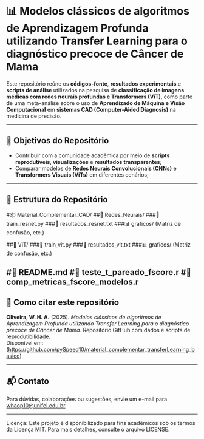 # 📊 Modelos clássicos de algoritmos de Aprendizagem Profunda utilizando Transfer Learning para o diagnóstico precoce de Câncer de Mama

Este repositório reúne os **códigos-fonte**, **resultados experimentais** e **scripts de análise** utilizados na pesquisa de **classificação de imagens médicas com redes neurais profundas e Transformers (ViT)**, como parte de uma meta-análise sobre o uso de **Aprendizado de Máquina e Visão Computacional** em **sistemas CAD (Computer-Aided Diagnosis)** na medicina de precisão.

---

## 📌 Objetivos do Repositório

- Contribuir com a comunidade acadêmica por meio de **scripts reprodutíveis**, **visualizações** e **resultados transparentes**;
- Comparar modelos de **Redes Neurais Convolucionais (CNNs)** e **Transformers Visuais (ViTs)** em diferentes cenários;

---

## 📂 Estrutura do Repositório

#📦 Material_Complementar_CAD/
##📁 Redes_Neurais/
###📜 train_resnet.py
###📜 resultados_resnet.txt
###📊 graficos/ (Matriz de confusão, etc.)

##📁 ViT/
###📜 train_vit.py
###📜 resultados_vit.txt
###📊 graficos/ (Matriz de confusão, etc.)

#📜 README.md
#📜 teste_t_pareado_fscore.r
#📜 comp_metricas_fscore_modelos.r
---

## 📘 Como citar este repositório

**Oliveira, W. H. A.** (2025). *Modelos clássicos de algoritmos de Aprendizagem Profunda utilizando Transfer Learning para o diagnóstico precoce de Câncer de Mama*. Repositório GitHub com dados e scripts de reprodutibilidade.  
Disponível em: (https://github.com/pySpeed10/material_complementar_transferLearning_basico)

---

## 📬 Contato

Para dúvidas, colaborações ou sugestões, envie um e-mail para whaop10@unifei.edu.br

---

Licença: Este projeto é disponibilizado para fins acadêmicos sob os termos da Licença MIT. Para mais detalhes, consulte o arquivo LICENSE.
